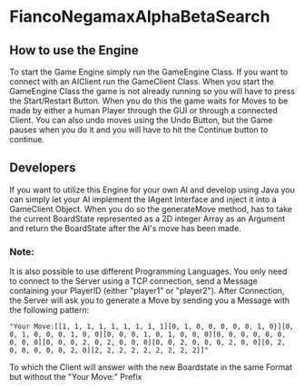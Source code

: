 # FiancoNegamaxAlphaBetaSearch

## How to use the Engine

To start the Game Engine simply run the GameEngine Class. If you want to connect with an AIClient run the GameClient
Class. When you start the GameEngine Class the game is not already running so
you will have to press the Start/Restart Button. When you do this the game waits for Moves to be made by either a human
Player through the GUI or through a connected Client.
You can also undo moves using the Undo Button, but the Game pauses when you do it and you will have to hit the Continue
button to continue.

## Developers

If you want to utilize this Engine for your own AI and develop using Java you can simply let your AI implement the
IAgent Interface and inject it into a GameClient Object.
When you do so the generateMove method, has to take the current BoardState represented as a 2D integer Array as an
Argument and return the BoardState after the AI's move has been made.

### Note:

It is also possible to use different Programming Languages. You only need to connect to the Server using a TCP
connection, send a Message containing your PlayerID (either "player1" or "player2").
After Connection, the Server will ask you to generate a Move by sending you a Message with the following pattern: 

`"Your Move:[[1, 1, 1, 1, 1, 1, 1, 1, 1][0, 1, 0, 0, 0, 0, 0, 1, 0}][0, 0, 1, 0, 0, 0, 1, 0, 0][0, 0, 0, 1, 0, 1, 0, 0, 0][0, 0, 0, 0, 0, 0, 0, 0, 0][0, 0, 0, 2, 0, 2, 0, 0, 0][0, 0, 2, 0, 0, 0, 2, 0, 0][0, 2, 0, 0, 0, 0, 0, 2, 0][2, 2, 2, 2, 2, 2, 2, 2, 2]]"`

To which the Client will answer with the new Boardstate in the same Format but without the "Your Move:" Prefix
